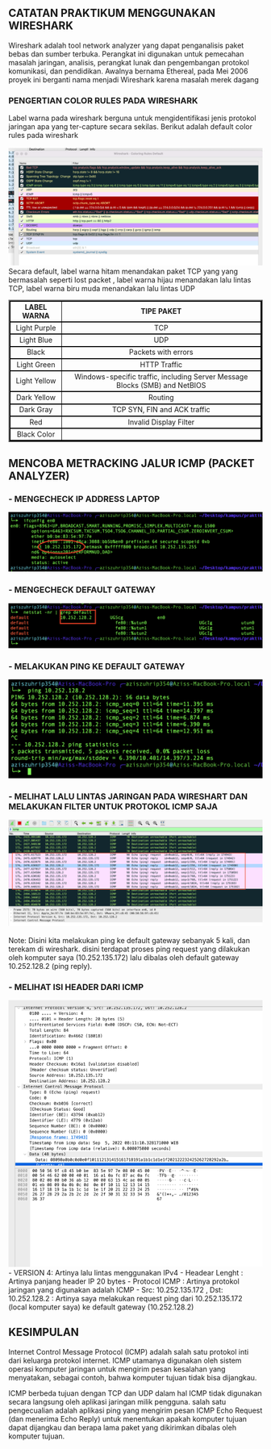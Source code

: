 ## CATATAN PRAKTIKUM MENGGUNAKAN WIRESHARK

Wireshark adalah tool network analyzer yang dapat penganalisis paket bebas dan sumber terbuka. Perangkat ini digunakan untuk pemecahan masalah jaringan, analisis, perangkat lunak dan pengembangan protokol komunikasi, dan pendidikan. Awalnya bernama Ethereal, pada Mei 2006 proyek ini berganti nama menjadi Wireshark karena masalah merek dagang

### PENGERTIAN COLOR RULES PADA WIRESHARK
Label warna pada wireshark berguna untuk mengidentifikasi jenis protokol jaringan apa yang ter-capture secara sekilas. Berikut adalah default color rules pada wireshark
<br>
<br>
<img src="../assets/prak2-ss1.png">
<br>
Secara default, label warna hitam menandakan paket TCP yang yang bermasalah seperti lost packet , label warna hijau menandakan lalu lintas TCP, label warna biru muda menandakan lalu lintas UDP
<br>
<table width="100%" border="2" cellpadding="0" style="border-collapse: collapse;">
   <tr style="border: 2px solid black"> 
        <td style="text-align: center; font-weight:bold ">
            LABEL WARNA
        </td>
        <td style="text-align: center; font-weight:bold ">
            TIPE PAKET
        </td>
   </tr>
   <tr style="border: 2px solid black"> 
        <td style="text-align: center">
            Light Purple	
        </td>
        <td style="text-align: center">
            TCP 
        </td>
   </tr>
   <tr style="border: 2px solid black"> 
        <td style="text-align: center">
            Light Blue	
        </td>
        <td style="text-align: center">
            UDP
        </td>
   </tr>
   <tr style="border: 2px solid black"> 
        <td style="text-align: center">
            Black
        </td>
        <td style="text-align: center">
            Packets with errors
        </td>
   </tr>
   <tr style="border: 2px solid black"> 
        <td style="text-align: center">
            Light Green	
        </td>
        <td style="text-align: center">
            HTTP Traffic
        </td>
   </tr>
   <tr style="border: 2px solid black"> 
        <td style="text-align: center">
            Light Yellow	
        </td>
        <td style="text-align: center">
            Windows-specific traffic, including Server Message Blocks (SMB) and NetBIOS
        </td>
   </tr>
   <tr style="border: 2px solid black"> 
        <td style="text-align: center">
            Dark Yellow	
        </td>
        <td style="text-align: center">
            Routing
        </td>
   </tr>
   <tr style="border: 2px solid black"> 
        <td style="text-align: center">
            Dark Gray
        </td>
        <td style="text-align: center">
            TCP SYN, FIN and ACK traffic
        </td>
   </tr>
   <tr style="border: 2px solid black"> 
        <td style="text-align: center">
            Red
        </td>
        <td style="text-align: center">
            Invalid Display Filter
        </td>
   </tr>
   <tr style="border: 2px solid black"> 
        <td style="text-align: center">
            Black Color	
        </td>
        <td style="text-align: center">
        </td>
   </tr>
</table>

## MENCOBA METRACKING JALUR ICMP (PACKET ANALYZER)

### - MENGECHECK IP ADDRESS LAPTOP 
<img src="../assets/prak2-ss-2.png">

### - MENGECHECK DEFAULT GATEWAY 
<img src="../assets/prak2-ss-3.png">

### - MELAKUKAN PING KE DEFAULT GATEWAY
<img src="../assets/prak2-ss-4.png">

### - MELIHAT LALU LINTAS JARINGAN PADA WIRESHART DAN MELAKUKAN FILTER UNTUK PROTOKOL ICMP SAJA
<img src="../assets/prak2-ss-5.png">
<br>
<br>
Note: Disini kita melakukan ping ke default gateway sebanyak 5 kali, dan terekam di wireshark. disini terdapat proses ping request yang dilakukan oleh komputer saya (10.252.135.172) lalu dibalas oleh default gateway 10.252.128.2 (ping reply).

### - MELIHAT ISI HEADER DARI ICMP 
<img src="../assets/prak2-ss-6.png">
- VERSION 4: Artinya lalu lintas menggunakan IPv4
- Headear Lenght : Artinya panjang header IP 20 bytes
- Protocol ICMP : Artinya protokol jaringan yang digunakan adalah ICMP
- Src: 10.252.135.172 , Dst: 10.252.128.2 : Artinya saya melakukan request ping dari 10.252.135.172 (local komputer saya) ke default gateway (10.252.128.2)

## KESIMPULAN 
Internet Control Message Protocol (ICMP) adalah salah satu protokol inti dari keluarga protokol internet. ICMP utamanya digunakan oleh sistem operasi komputer jaringan untuk mengirim pesan kesalahan yang menyatakan, sebagai contoh, bahwa komputer tujuan tidak bisa dijangkau.

ICMP berbeda tujuan dengan TCP dan UDP dalam hal ICMP tidak digunakan secara langsung oleh aplikasi jaringan milik pengguna. salah satu pengecualian adalah aplikasi ping yang mengirim pesan ICMP Echo Request (dan menerima Echo Reply) untuk menentukan apakah komputer tujuan dapat dijangkau dan berapa lama paket yang dikirimkan dibalas oleh komputer tujuan.

